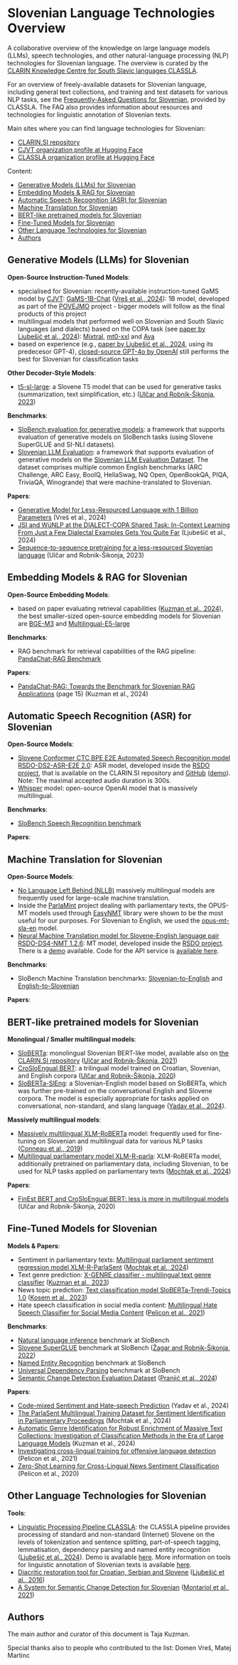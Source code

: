 # Slovenian Language Technologies Overview
A collaborative overview of the knowledge on large language models (LLMs), speech technologies, and other natural-language processing (NLP) technologies for Slovenian language. The overview is curated by the [CLARIN Knowledge Centre for South Slavic languages CLASSLA](https://www.clarin.si/info/k-centre/).

For an overview of freely-available datasets for Slovenian language, including general text collections, and training and test datasets for various NLP tasks, see the [Frequently-Asked Questions for Slovenian](https://www.clarin.si/info/k-centre/faq4slovene/), provided by CLASSLA. The FAQ also provides information about resources and technologies for linguistic annotation of Slovenian texts.

Main sites where you can find language technologies for Slovenian:
- [CLARIN.SI repository](https://www.clarin.si/repository/xmlui/)
- [CJVT organization profile at Hugging Face](https://huggingface.co/cjvt)
- [CLASSLA organization profile at Hugging Face](https://huggingface.co/classla)

Content:
- [Generative Models (LLMs) for Slovenian](#generative-models-llms-for-slovenian)
- [Embedding Models & RAG for Slovenian](#embedding-models--rag-for-slovenian)
- [Automatic Speech Recognition (ASR) for Slovenian](#automatic-speech-recognition-asr-for-slovenian)
- [Machine Translation for Slovenian](#machine-translation-for-slovenian)
- [BERT-like pretrained models for Slovenian](#bert-like-pretrained-models-for-slovenian)
- [Fine-Tuned Models for Slovenian](#fine-tuned-models-for-slovenian)
- [Other Language Technologies for Slovenian](#other-language-technologies-for-slovenian)
- [Authors](#authors)

## Generative Models (LLMs) for Slovenian

**Open-Source Instruction-Tuned Models**:
- specialised for Slovenian: recently-available instruction-tuned GaMS model by [CJVT](https://huggingface.co/cjvt): [GaMS-1B-Chat](https://huggingface.co/cjvt/GaMS-1B-Chat) ([Vreš et al., 2024](https://www.sdjt.si/wp/wp-content/uploads/2024/09/JT-DH-2024_Vres_Bozic_Potocnik_Martincic_Robnik.pdf)): 1B model, developed as part of the [POVEJMO](https://povejmo.si/) project - bigger models will follow as the final products of this project
- multilingual models that performed well on Slovenian and South Slavic languages (and dialects) based on the COPA task (see [paper by Ljubešić et al., 2024](https://aclanthology.org/2024.vardial-1.18.pdf)): [Mixtral](https://huggingface.co/mistralai/Mixtral-8x7B-Instruct-v0.1), [mt0-xxl](https://huggingface.co/bigscience/mt0-xxl) and [Aya](https://huggingface.co/CohereForAI/aya-101)
- based on experience (e.g., [paper by Ljubešić et al., 2024](https://aclanthology.org/2024.vardial-1.18.pdf), using its predecesor GPT-4), [closed-source GPT-4o by OpenAI](https://openai.com/index/hello-gpt-4o/) still performs the best for Slovenian for classification tasks

**Other Decoder-Style Models**:
- [t5-sl-large](https://huggingface.co/cjvt/t5-sl-large): a Slovene T5 model that can be used for generative tasks (summarization, text simplification, etc.) ([Ulčar and Robnik-Šikonja, 2023](https://www.frontiersin.org/journals/artificial-intelligence/articles/10.3389/frai.2023.932519/full))

**Benchmarks**:
- [SloBench evaluation for generative models](https://github.com/SloLama/slobench_evaluation): a framework that supports evaluation of generative models on SloBench tasks (using Slovene SuperGLUE and SI-NLI datasets).
- [Slovenian LLM Evaluation](https://github.com/SloLama/slovenian-llm-eval): a framework that supports evaluation of generative models on the [Slovenian LLM Evaluation Dataset](https://huggingface.co/datasets/cjvt/slovenian-llm-eval). The dataset comprises multiple common English benchmarks (ARC Challenge, ARC Easy, BoolQ, HellaSwag, NQ Open, OpenBookQA, PIQA, TriviaQA, Winogrande) that were machine-translated to Slovenian.

**Papers**:
- [Generative Model for Less-Resourced Language with 1 Billion Parameters](https://www.sdjt.si/wp/wp-content/uploads/2024/09/JT-DH-2024_Vres_Bozic_Potocnik_Martincic_Robnik.pdf) (Vreš et al., 2024)
- [JSI and WüNLP at the DIALECT-COPA Shared Task: In-Context Learning From Just a Few Dialectal Examples Gets You Quite Far](https://aclanthology.org/2024.vardial-1.18.pdf) (Ljubešić et al., 2024)
- [Sequence-to-sequence pretraining for a less-resourced Slovenian language](https://www.frontiersin.org/journals/artificial-intelligence/articles/10.3389/frai.2023.932519/full) (Ulčar and Robnik-Šikonja, 2023)


## Embedding Models & RAG for Slovenian

**Open-Source Embedding Models**:
- based on paper evaluating retrieval capabilities ([Kuzman et al., 2024](https://is.ijs.si/wp-content/uploads/2024/10/IS2024_Volume-A-DRAFT-1.pdf)), the best smaller-sized open-source embedding models for Slovenian are [BGE-M3](https://huggingface.co/BAAI/bge-m3) and [Multilingual-E5-large](https://huggingface.co/intfloat/multilingual-e5-large)

**Benchmarks**:
- RAG benchmark for retrieval capabilities of the RAG pipeline: [PandaChat-RAG Benchmark](https://github.com/TajaKuzman/pandachat-rag-benchmark)

**Papers**:
- [PandaChat-RAG: Towards the Benchmark for Slovenian RAG Applications](https://is.ijs.si/wp-content/uploads/2024/10/IS2024_Volume-A-DRAFT-1.pdf) (page 15) (Kuzman et al., 2024)

## Automatic Speech Recognition (ASR) for Slovenian

**Open-Source Models**:
- [Slovene Conformer CTC BPE E2E Automated Speech Recognition model RSDO-DS2-ASR-E2E 2.0](
http://hdl.handle.net/11356/1737): ASR model, developed inside the [RSDO project](https://rsdo.slovenscina.eu/en/speech-technologies), that is available on the CLARIN.SI repository and [GitHub](https://github.com/clarinsi/Slovene_ASR_e2e) ([demo](https://www.slovenscina.eu/en/razpoznavalnik)). Note: The maximal accepted audio duration is 300s.
- [Whisper](https://huggingface.co/openai/whisper-large-v3) model: open-source OpenAI model that is massively multilingual.

**Benchmarks**:
- [SloBench Speech Recognition benchmark](https://slobench.cjvt.si/leaderboard/view/10)
 
**Papers**:

## Machine Translation for Slovenian

**Open-Source Models**:
- [No Language Left Behind (NLLB)](https://github.com/facebookresearch/fairseq/tree/nllb) massively multilingual models are frequently used for large-scale machine translation.
- Inside the [ParlaMint](https://www.clarin.eu/parlamint-project-information) project dealing with parliamentary texts, the OPUS-MT models used through [EasyNMT](https://github.com/UKPLab/EasyNMT) library were shown to be the most useful for our purposes. For Slovenian to English, we used the [opus-mt-sla-en](https://huggingface.co/Helsinki-NLP/opus-mt-sla-en) model.
- [Neural Machine Translation model for Slovene-English language pair RSDO-DS4-NMT 1.2.6](https://www.clarin.si/repository/xmlui/handle/11356/1736): MT model, developed inside the [RSDO project](https://rsdo.slovenscina.eu/en/machine-translation). There is a [demo](https://www.slovenscina.eu/en/prevajalnik) available. Code for the API service is [available here](https://github.com/clarinsi/Slovene_NMT).

**Benchmarks**:
- SloBench Machine Translation benchmarks: [Slovenian-to-English](https://slobench.cjvt.si/leaderboard/view/7) and [English-to-Slovenian](https://slobench.cjvt.si/leaderboard/view/8)

**Papers**:

##  BERT-like pretrained models for Slovenian

**Monolingual / Smaller multilingual models**:
- [SloBERTa](https://huggingface.co/EMBEDDIA/sloberta): monolingual Slovenian BERT-like model, available also on [the CLARIN.SI repository](http://hdl.handle.net/11356/1397) ([Ulčar and Robnik-Šikonja, 2021](https://aile3.ijs.si/dunja/SiKDD2021/Papers/Ulcar+Robnik.pdf))
- [CroSloEngual BERT](https://huggingface.co/EMBEDDIA/crosloengual-bert): a trilingual model trained on Croatian, Slovenian, and English corpora ([Ulčar and Robnik-Šikonja, 2020](https://link.springer.com/chapter/10.1007/978-3-030-58323-1_11))
- [SloBERTa-SlEng](https://huggingface.co/cjvt/sloberta-sleng): a Slovenian-English model based on SloBERTa, which was further pre-trained on the conversational English and Slovene corpora. The model is especially appropriate for tasks applied on conversational, non-standard, and slang language ([Yadav et al., 2024](https://arxiv.org/abs/2405.12929)). 

**Massively multilingual models**:
- [Massively multilingual XLM-RoBERTa](https://huggingface.co/FacebookAI/xlm-roberta-large) model: frequently used for fine-tuning on Slovenian and multilingual data for various NLP tasks ([Conneau et al., 2019](https://aclanthology.org/2020.acl-main.747.pdf))
- [Multilingual parliamentary model XLM-R-parla](https://huggingface.co/classla/xlm-r-parla): XLM-RoBERTa model, additionally pretrained on parliamentary data, including Slovenian, to be used for NLP tasks applied on parliamentary texts ([Mochtak et al., 2024](https://aclanthology.org/2024.lrec-main.1393/))

**Papers**:
- [FinEst BERT and CroSloEngual BERT: less is more in multilingual models](https://link.springer.com/chapter/10.1007/978-3-030-58323-1_11) (Ulčar and Robnik-Šikonja, 2020)

## Fine-Tuned Models for Slovenian

**Models & Papers**:
- Sentiment in parliamentary texts: [Multilingual parliament sentiment regression model XLM-R-ParlaSent](https://huggingface.co/classla/xlm-r-parlasent) ([Mochtak et al., 2024](https://aclanthology.org/2024.lrec-main.1393/))
- Text genre prediction: [X-GENRE classifier - multilingual text genre classifier](https://huggingface.co/classla/xlm-roberta-base-multilingual-text-genre-classifier) ([Kuzman et al., 2023](https://www.mdpi.com/2504-4990/5/3/59))
- News topic prediction: [Text classification model SloBERTa-Trendi-Topics 1.0](https://huggingface.co/cjvt/sloberta-trendi-topics) ([Kosem et al., 2023](https://journals.uni-lj.si/slovenscina2/article/download/12073/13790))
- Hate speech classification in social media content: [Multilingual Hate Speech Classifier for Social Media Content](https://huggingface.co/Andrazp/multilingual-hate-speech-robacofi) ([Pelicon et al., 2021](https://peerj.com/articles/cs-559/))

**Benchmarks**:
- [Natural language inference](https://slobench.cjvt.si/leaderboard/view/9) benchmark at SloBench
- [Slovene SuperGLUE](https://slobench.cjvt.si/leaderboard/view/3) benchmark at SloBench ([Žagar and Robnik-Šikonja, 2022](https://aclanthology.org/2022.lrec-1.221/))
- [Named Entity Recognition](https://slobench.cjvt.si/leaderboard/view/12) benchmark at SloBench
- [Universal Dependency Parsing](https://slobench.cjvt.si/leaderboard/view/11) benchmark at SloBench
- [Semantic Change Detection Evaluation Dataset](https://www.clarin.si/repository/xmlui/handle/11356/1651) ([Pranjić et al., 2024](https://arxiv.org/abs/2402.16596))

**Papers**:
- [Code-mixed Sentiment and Hate-speech Prediction](https://arxiv.org/abs/2405.12929) (Yadav et al., 2024)
- [The ParlaSent Multilingual Training Dataset for Sentiment Identification in Parliamentary Proceedings](https://aclanthology.org/2024.lrec-main.1393/) (Mochtak et al., 2024)
- [Automatic Genre Identification for Robust Enrichment of Massive Text Collections: Investigation of Classification Methods in the Era of Large Language Models](https://www.mdpi.com/2504-4990/5/3/59) (Kuzman et al., 2024)
- [Investigating cross-lingual training for offensive language detection](https://peerj.com/articles/cs-559/) (Pelicon et al., 2021)
- [Zero-Shot Learning for Cross-Lingual News Sentiment Classification](https://www.mdpi.com/2076-3417/10/17/5993) (Pelicon et al., 2020)

## Other Language Technologies for Slovenian

**Tools**:
- [Linguistic Processing Pipeline CLASSLA](https://github.com/clarinsi/classla): the CLASSLA pipeline provides processing of standard and non-standard (Internet) Slovene on the levels of tokenization and sentence splitting, part-of-speech tagging, lemmatisation, dependency parsing and named entity recognition ([Ljubešić et al., 2024](https://www.sdjt.si/wp/wp-content/uploads/2024/09/JT-DH_2024-Ljubesic_Tercon_Doborovoljc.pdf)). Demo is available [here](https://clarin.si/oznacevalnik/eng). More information on tools for linguistic annotation of Slovenian texts is available [here](https://www.clarin.si/info/k-centre/faq4slovene/#2_Tools_to_annotate_Slovene_texts).
- [Diacritic restoration tool for Croatian, Serbian and Slovene](https://github.com/clarinsi/redi) ([Ljubešić et al., 2016](https://aclanthology.org/L16-1573/))
- [A System for Semantic Change Detection for Slovenian](https://github.com/RSDO-DS3/SloSemanticShiftDetection?tab=readme-ov-file) ([Montariol et al., 2021](https://aclanthology.org/2021.naacl-main.369/))


## Authors
The main author and curator of this document is Taja Kuzman.

Special thanks also to people who contributed to the list: Domen Vreš, Matej Martinc
